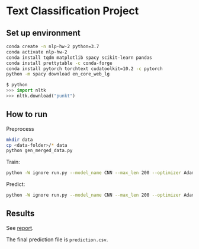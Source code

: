 # Text Classification Project

## Set up environment
```bash
conda create -n nlp-hw-2 python=3.7
conda activate nlp-hw-2
conda install tqdm matplotlib spacy scikit-learn pandas
conda install prettytable -c conda-forge
conda install pytorch torchtext cudatoolkit=10.2 -c pytorch
python -m spacy download en_core_web_lg
```

```python
$ python
>>> import nltk
>>> nltk.download("punkt")
```

## How to run
Preprocess
```bash
mkdir data
cp <data-folder>/* data
python gen_merged_data.py
```

Train:
```bash
python -W ignore run.py --model_name CNN --max_len 200 --optimizer AdamW --use_glove
```

Predict:
```bash
python -W ignore run.py --model_name CNN --max_len 200 --optimizer AdamW --use_glove --test_only --output_path ./runs/run_CNN_0/
```

## Results
See [report](nlp_homework_2_report.pdf).

The final prediction file is `prediction.csv`.
